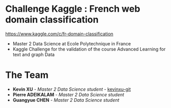 # Challenge Kaggle : French web domain classification

https://www.kaggle.com/c/fr-domain-classification

+ Master 2 Data Science at Ecole Polytechnique in France
+ Kaggle Challenge for the validation of the course Advanced Learning for text and graph Data 

# The Team
+ **Kevin XU** - *Master 2 Data Science student* - [kevinxu-git](https://github.com/kevinxu-git)
+ **Pierre ADEIKALAM** - *Master 2 Data Science student*
+ **Guangyue CHEN** - *Master 2 Data Science student* 

